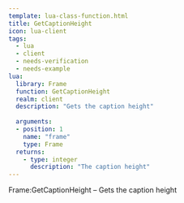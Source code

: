 ```yaml
---
template: lua-class-function.html
title: GetCaptionHeight
icon: lua-client
tags:
  - lua
  - client
  - needs-verification
  - needs-example
lua:
  library: Frame
  function: GetCaptionHeight
  realm: client
  description: "Gets the caption height"
  
  arguments:
  - position: 1
    name: "frame"
    type: Frame
  returns:
    - type: integer
      description: "The caption height"
---
```


<div class="lua__search__keywords">
Frame:GetCaptionHeight &#x2013; Gets the caption height
</div>
